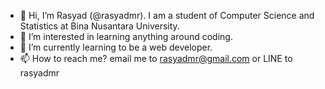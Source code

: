 - 👋 Hi, I’m Rasyad (@rasyadmr). I am a student of Computer Science and Statistics at Bina Nusantara University.
- 👀 I’m interested in learning anything around coding.
- 🌱 I’m currently learning to be a web developer.
- 📫 How to reach me? email me to rasyadmr@gmail.com or LINE to rasyadmr

<!---
rasyadmr/rasyadmr is a ✨ special ✨ repository because its `README.md` (this file) appears on your GitHub profile.
You can click the Preview link to take a look at your changes.
--->
